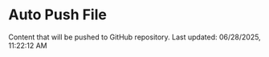 # Auto Push File

Content that will be pushed to GitHub repository.
Last updated: 06/28/2025, 11:22:12 AM